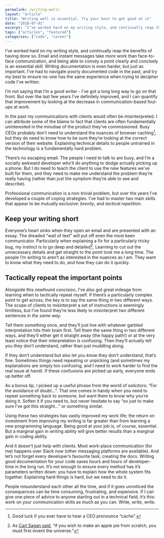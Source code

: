 ```yaml
---
permalink: /writing-well/
layout: "article"
title: "Writing well is essential. Try your best to get good at it"
date: "2018-07-01"
excerpt: "I’ve worked hard on my writing style, and continually reap the benefits of having done so."
tags: ["articles", "featured"]
categories: ["code", "career"]
---
```


I’ve worked hard on my writing style, and continually reap the benefits of having done so. Email and instant messages take _more_ work than face-to-face communication, and being able to convey a point clearly and concisely is an essential skill. Writing documentation is even harder, but just as important. I’ve had to navigate poorly documented code in the past, and try my best to ensure no-one has the same experience when trying to decipher code I’ve written.

I’m not saying that I’m a good writer - I’ve got a long long way to go on that front. But over the last few years I’ve definitely improved, and I can quantify that improvement by looking at the decrease in communication-based foul-ups at work.

In the past my communications with clients would often be misinterpreted. I can attribute some of the blame to fact that clients are often fundamentally uninterested in the minutiae of the product they’ve commissioned. Busy CEOs probably don’t need to understand the nuances of browser caching[^1], but they do need to know how to be sure they’re looking at the correct version of their website. Explaining technical details to people untrained in the technology is a fundamentally hard problem.

There’s no escaping email. The people I need to talk to are busy, and I’m a socially awkward developer who’ll do anything to dodge actually picking up a phone. But I do need to teach the client to use the new features we’ve built for them, and they need to make me understand the problem they’re really having (rather than just the symptom they’re able to see and describe).

Professional communication is a non-trivial problem, but over the years I’ve developed a couple of coping strategies. I’ve had to master two main skills that appear to be mutually exclusive: _brevity_, and _tactical repetition_.

## Keep your writing short

Everyone’s heart sinks when they open an email and are presented with an essay. The dreaded “wall of text” will put off even the most keen communicator. Particularly when explaining a fix for a particularly tricky bug, my instinct is to go deep and detailed[^2]. Learning to cut out the unnecessary details and get straight to the point took me a long time. The people I’m writing to aren’t as interested in the nuances as I am. They want to know what they need to do, and how they can do it quickly.

## Tactically repeat the important points

Alongside this newfound concision, I’ve also got great mileage from learning when to tactically repeat myself. If there’s a particularly complex point to get across, the key is to say the same thing in two different ways. The scope of clients to misinterpret a set of instructions is seemingly limitless, but I’ve found they’re less likely to misinterpret two different sentences _in the same way_.

Tell them something once, and they’ll just live with whatever garbled interpretation hits their brain first. Tell them the same thing in two different ways, and they’ll either get it straight away (the happy path!) or at the very least notice that their interpretation is confusing. Then they’ll actually tell you they don’t understand, rather than just muddling along.

If they don’t understand but also let you _know_ they don’t understand, that’s fine. Sometimes things need repeating or unpicking (and sometimes my explanations are simply too confusing, and I need to work harder to find the real issue at hand). If these confusions are picked up early, everyone ends up better off.

As a bonus tip, I picked up a useful phrase from the world of solicitors: “For the avoidance of doubt…”. That one comes in handy when you need to repeat something back to someone, but want them to know why you’re doing it. Soften it if you need to, but never hesitate to say “so just to make sure I’ve got this straight…” or something similar.

Using these two strategies has vastly improved my work life; the return on investment from improving my writing is far greater than from learning a new programming language. Being good at your job is, of course, essential. But a marginal gain in writing ability will give better results than a marginal gain in coding ability.

And it doesn’t just help with clients. Most work-place communication (for me) happens over Slack now (other messaging platforms are available). And let’s not forget every developer’s favourite task; creating the docs. Writing good documentation for your code saves hours and hours of developer-time in the long run. It’s not enough to ensure every method has it’s parameters written down: you have to explain how the whole system fits together. Explaining hard things is hard, but we need to do it.

People misunderstand each other all the time, and if it goes unnoticed the consequences can be time consuming, frustrating, and expensive. If I can give one piece of advice to anyone starting out in a technical field, it’s this: work on your communication skills as much as you can. Write, write, write.

[^1]: Good luck if you ever have to hear a CEO pronounce “cache”.
[^2]: As [Carl Sagan said](https://www.youtube.com/watch?v=zSgiXGELjbc), “if you wish to make an apple pie from scratch, you must first invent the universe.”
